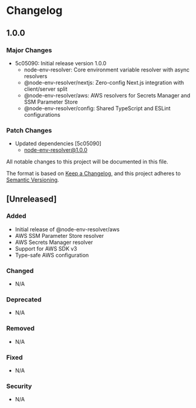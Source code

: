 # Changelog

## 1.0.0

### Major Changes

- 5c05090: Initial release version 1.0.0
  - node-env-resolver: Core environment variable resolver with async resolvers
  - @node-env-resolver/nextjs: Zero-config Next.js integration with client/server split
  - @node-env-resolver/aws: AWS resolvers for Secrets Manager and SSM Parameter Store
  - @node-env-resolver/config: Shared TypeScript and ESLint configurations

### Patch Changes

- Updated dependencies [5c05090]
  - node-env-resolver@1.0.0

All notable changes to this project will be documented in this file.

The format is based on [Keep a Changelog](https://keepachangelog.com/en/1.0.0/),
and this project adheres to [Semantic Versioning](https://semver.org/spec/v2.0.0.html).

## [Unreleased]

### Added

- Initial release of @node-env-resolver/aws
- AWS SSM Parameter Store resolver
- AWS Secrets Manager resolver
- Support for AWS SDK v3
- Type-safe AWS configuration

### Changed

- N/A

### Deprecated

- N/A

### Removed

- N/A

### Fixed

- N/A

### Security

- N/A
